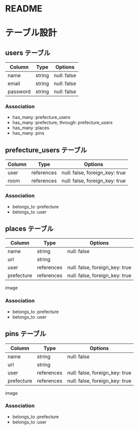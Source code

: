 # README
# テーブル設計

## users テーブル

| Column   | Type   | Options     |
| -------- | ------ | ----------- |
| name     | string | null: false |
| email    | string | null: false |
| password | string | null: false |

### Association

- has_many :prefecture_users
- has_many :prefecture, through: prefecture_users
- has_many :places
- has_many :pins

## prefecture_users テーブル

| Column | Type       | Options                        |
| ------ | ---------- | ------------------------------ |
| user   | references | null: false, foreign_key: true |
| room   | references | null: false, foreign_key: true |

### Association

- belongs_to :prefecture
- belongs_to :user


## places テーブル

| Column        | Type       | Options                        |
| ------------- | ---------- | ------------------------------ |
| name          | string     | null: false                    |
| url           | string     |                                |
| user          | references | null: false, foreign_key: true |
| prefecture    | references | null: false, foreign_key: true |

image
### Association

- belongs_to :prefecture
- belongs_to :user


## pins テーブル

| Column        | Type       | Options                        |
| ------------- | ---------- | ------------------------------ |
| name          | string     | null: false                    |
| url           | string     |                                |
| user          | references | null: false, foreign_key: true |
| prefecture    | references | null: false, foreign_key: true |

image
### Association

- belongs_to :prefecture
- belongs_to :user
